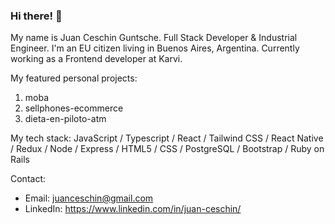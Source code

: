 ### Hi there! 👋

My name is Juan Ceschin Guntsche. Full Stack Developer & Industrial Engineer. I'm an EU citizen living in Buenos Aires, Argentina. Currently working as a Frontend developer at Karvi.

My featured personal projects:

1. moba
2. sellphones-ecommerce
3. dieta-en-piloto-atm

My tech stack: JavaScript / Typescript / React / Tailwind CSS / React Native / Redux / Node / Express / HTML5 / CSS / PostgreSQL / Bootstrap / Ruby on Rails 

Contact:

- Email: juanceschin@gmail.com
- LinkedIn: https://www.linkedin.com/in/juan-ceschin/
